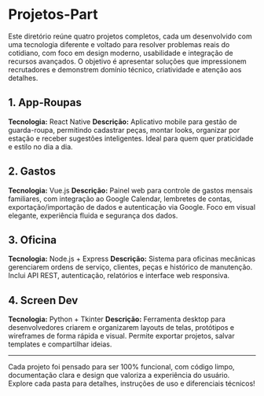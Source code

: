 # Projetos-Part

Este diretório reúne quatro projetos completos, cada um desenvolvido com uma tecnologia diferente e voltado para resolver problemas reais do cotidiano, com foco em design moderno, usabilidade e integração de recursos avançados. O objetivo é apresentar soluções que impressionem recrutadores e demonstrem domínio técnico, criatividade e atenção aos detalhes.

## 1. App-Roupas
**Tecnologia:** React Native
**Descrição:** Aplicativo mobile para gestão de guarda-roupa, permitindo cadastrar peças, montar looks, organizar por estação e receber sugestões inteligentes. Ideal para quem quer praticidade e estilo no dia a dia.

## 2. Gastos
**Tecnologia:** Vue.js
**Descrição:** Painel web para controle de gastos mensais familiares, com integração ao Google Calendar, lembretes de contas, exportação/importação de dados e autenticação via Google. Foco em visual elegante, experiência fluida e segurança dos dados.

## 3. Oficina
**Tecnologia:** Node.js + Express
**Descrição:** Sistema para oficinas mecânicas gerenciarem ordens de serviço, clientes, peças e histórico de manutenção. Inclui API REST, autenticação, relatórios e interface web responsiva.

## 4. Screen Dev
**Tecnologia:** Python + Tkinter
**Descrição:** Ferramenta desktop para desenvolvedores criarem e organizarem layouts de telas, protótipos e wireframes de forma rápida e visual. Permite exportar projetos, salvar templates e compartilhar ideias.

---

Cada projeto foi pensado para ser 100% funcional, com código limpo, documentação clara e design que valoriza a experiência do usuário. Explore cada pasta para detalhes, instruções de uso e diferenciais técnicos!
